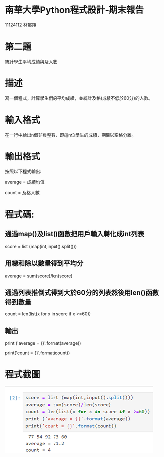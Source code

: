 # 南華大學Python程式設計-期末報告
11124112 林郁翔
# 第二題
統計學生平均成績與及人數
# 描述
寫一個程式，計算學生們的平均成績，並統計及格(成績不低於60分)的人數。
# 輸入格式
在一行中給出n個非負整數，即這n位學生的成績，期間以空格分離。
# 輸出格式
按照以下程式輸出:

average = 成績均值

count = 及格人數

# 程式碼:
## 通過map()及list()函數把用戶輸入轉化成int列表
score = list (map(int,input().split()))
## 用總和除以數量得到平均分
average = sum(score)/len(score)
## 通過列表推倒式得到大於60分的列表然後用len()函數得到數量
count = len(list(x for x in score if x >=60))
## 輸出
print ('average = {}'.format(average))

print('count = {}'.format(count))
# 程式截圖
![image](0.png)

